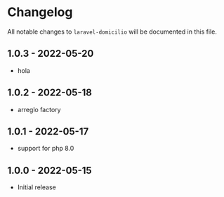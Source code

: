 # Changelog

All notable changes to `laravel-domicilio` will be documented in this file.

## 1.0.3 - 2022-05-20

- hola

## 1.0.2 - 2022-05-18

- arreglo factory

## 1.0.1 - 2022-05-17

- support for php 8.0

## 1.0.0 - 2022-05-15

- Initial release
